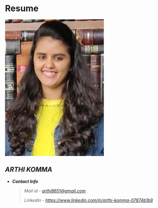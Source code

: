 # Resume
![](Picture1.jpg)
                                                                                                                           
   
## *ARTHI KOMMA*

- ***Contact Info***
   > *Mail id - arthi8651@gmail.com .*
   > 
   > *Linkedin - https://www.linkedin.com/in/arthi-komma-07874b1b9*
